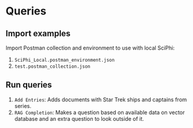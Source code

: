 # Queries

## Import examples

Import Postman collection and environment to use with local SciPhi:

1. `SciPhi_Local.postman_environment.json`
2. `test.postman_collection.json`

## Run queries

1. `Add Entries`: Adds documents with Star Trek ships and captains from series.
2. `RAG Completion`:  Makes a question based on available data on vector
   database and an extra question to look outside of it.
